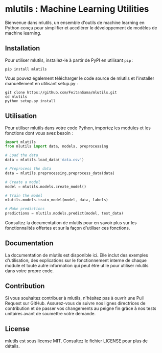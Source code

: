 # mlutils : Machine Learning Utilities

Bienvenue dans mlutils, un ensemble d'outils de machine learning en Python conçu pour simplifier et accélérer le développement de modèles de machine learning.

## Installation

Pour utiliser mlutils, installez-le à partir de PyPI en utilisant `pip` :

```
pip install mlutils
```

Vous pouvez également télécharger le code source de mlutils et l'installer manuellement en utilisant setup.py :

```
git clone https://github.com/FeitanSama/mlutils.git
cd mlutils
python setup.py install
```

## Utilisation

Pour utiliser mlutils dans votre code Python, importez les modules et les fonctions dont vous avez besoin :

```python
import mlutils
from mlutils import data, models, preprocessing

# Load the data
data = mlutils.load_data('data.csv')

# Preprocess the data
data = mlutils.preprocessing.preprocess_data(data)

# Create a model
model = mlutils.models.create_model()

# Train the model
mlutils.models.train_model(model, data, labels)

# Make predictions
predictions = mlutils.models.predict(model, test_data)
```

Consultez la documentation de mlutils pour en savoir plus sur les fonctionnalités offertes et sur la façon d'utiliser ces fonctions.

## Documentation
La documentation de mlutils est disponible ici. Elle inclut des exemples d'utilisation, des explications sur le fonctionnement interne de chaque module et toute autre information qui peut être utile pour utiliser mlutils dans votre propre code.

## Contribution
Si vous souhaitez contribuer à mlutils, n'hésitez pas à ouvrir une Pull Request sur GitHub. Assurez-vous de suivre nos lignes directrices de contribution et de passer vos changements au peigne fin grâce à nos tests unitaires avant de soumettre votre demande.

## License
mlutils est sous license MIT. Consultez le fichier LICENSE pour plus de détails.